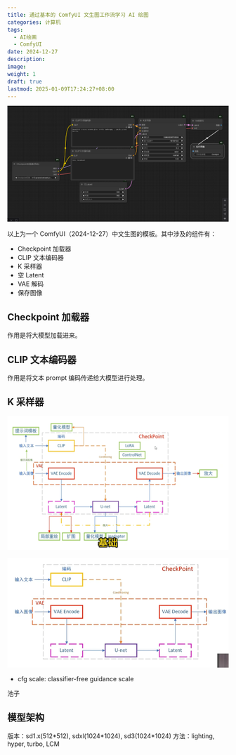 ```yaml
---
title: 通过基本的 ComfyUI 文生图工作流学习 AI 绘图
categories: 计算机
tags:
  - AI绘画
  - ComfyUI
date: 2024-12-27
description: 
image: 
weight: 1
draft: true
lastmod: 2025-01-09T17:24:27+08:00
---
```

![image.png](https://raw.githubusercontent.com/oLd-Y/PicGoPictures/main/20241227152620.png)

以上为一个 ComfyUI（2024-12-27）中文生图的模板。其中涉及的组件有：
- Checkpoint 加载器
- CLIP 文本编码器
- K 采样器
- 空 Latent
- VAE 解码
- 保存图像

## Checkpoint 加载器

作用是将大模型加载进来。

## CLIP 文本编码器

作用是将文本 prompt 编码传递给大模型进行处理。

## K 采样器

![image.png](https://raw.githubusercontent.com/oLd-Y/PicGoPictures/main/20250109110849.png)


![](https://raw.githubusercontent.com/oLd-Y/PicGoPictures/main/20241227210936.png)

- cfg scale: classifier-free guidance scale

池子

## 模型架构 

版本：sd1.x(512\*512), sdxl(1024\*1024), sd3(1024\*1024)
方法：lighting, hyper, turbo, LCM